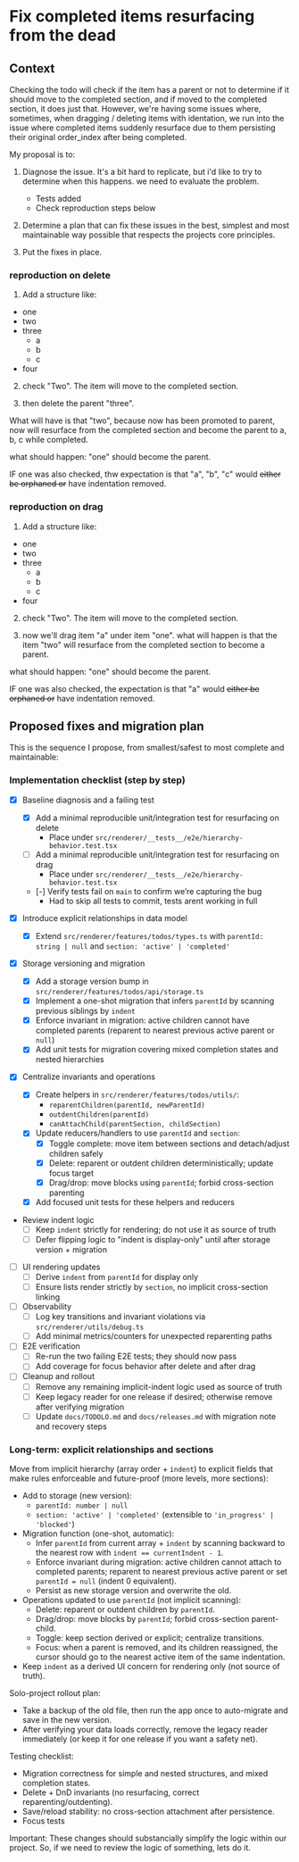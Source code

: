 # Fix completed items resurfacing from the dead

## Context

Checking the todo will check if the item has a parent or not to determine if it should move to the completed section, and if moved to the completed section, it does just that. However, we're having some issues where, sometimes, when dragging / deleting items with identation, we run into the issue where completed items suddenly resurface due to them persisting their original order_index after being completed.

My proposal is to:

1. Diagnose the issue. It's a bit hard to replicate, but i'd like to try to determine when this happens. we need to evaluate the problem.
   - Tests added
   - Check reproduction steps below

2. Determine a plan that can fix these issues in the best, simplest and most maintainable way possible that respects the projects core principles.

3. Put the fixes in place.

### reproduction on delete

1. Add a structure like:

- one
- two
- three
  - a
  - b
  - c
- four

2. check "Two". The item will move to the completed section.

3. then delete the parent "three".

What will have is that "two", because now has been promoted to parent, now will resurface from the completed section and become the parent to a, b, c while completed.

what should happen: "one" should become the parent.

IF one was also checked, thw expectation is that "a", "b", "c" would ~~either be orphaned or~~ have indentation removed.

### reproduction on drag

1. Add a structure like:

- one
- two
- three
  - a
  - b
  - c
- four

2. check "Two". The item will move to the completed section.

3. now we'll drag item "a" under item "one". what will happen is that the item "two" will resurface from the completed section to become a parent.

what should happen: "one" should become the parent.

IF one was also checked, the expectation is that "a" would ~~either be orphaned or~~ have indentation removed.

## Proposed fixes and migration plan

This is the sequence I propose, from smallest/safest to most complete and maintainable:

### Implementation checklist (step by step)

- [x] Baseline diagnosis and a failing test
  - [x] Add a minimal reproducible unit/integration test for resurfacing on delete
    - Place under `src/renderer/__tests__/e2e/hierarchy-behavior.test.tsx`
  - [ ] Add a minimal reproducible unit/integration test for resurfacing on drag
    - Place under `src/renderer/__tests__/e2e/hierarchy-behavior.test.tsx`
  - [-] Verify tests fail on `main` to confirm we’re capturing the bug
    - Had to skip all tests to commit, tests arent working in full

- [x] Introduce explicit relationships in data model
  - [x] Extend `src/renderer/features/todos/types.ts` with `parentId: string | null` and `section: 'active' | 'completed'`

- [x] Storage versioning and migration
  - [x] Add a storage version bump in `src/renderer/features/todos/api/storage.ts`
  - [x] Implement a one-shot migration that infers `parentId` by scanning previous siblings by `indent`
  - [x] Enforce invariant in migration: active children cannot have completed parents (reparent to nearest previous active parent or `null`)
  - [x] Add unit tests for migration covering mixed completion states and nested hierarchies

- [x] Centralize invariants and operations
  - [x] Create helpers in `src/renderer/features/todos/utils/`:
    - `reparentChildren(parentId, newParentId)`
    - `outdentChildren(parentId)`
    - `canAttachChild(parentSection, childSection)`
  - [x] Update reducers/handlers to use `parentId` and `section`:
    - [x] Toggle complete: move item between sections and detach/adjust children safely
    - [x] Delete: reparent or outdent children deterministically; update focus target
    - [x] Drag/drop: move blocks using `parentId`; forbid cross-section parenting
  - [x] Add focused unit tests for these helpers and reducers

- Review indent logic
  - [ ] Keep `indent` strictly for rendering; do not use it as source of truth
  - [ ] Defer flipping logic to "indent is display-only" until after storage version + migration

- [ ] UI rendering updates
  - [ ] Derive `indent` from `parentId` for display only
  - [ ] Ensure lists render strictly by `section`, no implicit cross-section linking

- [ ] Observability
  - [ ] Log key transitions and invariant violations via `src/renderer/utils/debug.ts`
  - [ ] Add minimal metrics/counters for unexpected reparenting paths

- [ ] E2E verification
  - [ ] Re-run the two failing E2E tests; they should now pass
  - [ ] Add coverage for focus behavior after delete and after drag

- [ ] Cleanup and rollout
  - [ ] Remove any remaining implicit-indent logic used as source of truth
  - [ ] Keep legacy reader for one release if desired; otherwise remove after verifying migration
  - [ ] Update `docs/TODOLO.md` and `docs/releases.md` with migration note and recovery steps

### Long-term: explicit relationships and sections

Move from implicit hierarchy (array order + `indent`) to explicit fields that make rules enforceable and future-proof (more levels, more sections):

- Add to storage (new version):
  - `parentId: number | null`
  - `section: 'active' | 'completed'` (extensible to `'in_progress' | 'blocked'`)
- Migration function (one-shot, automatic):
  - Infer `parentId` from current array + `indent` by scanning backward to the nearest row with `indent == currentIndent - 1`.
  - Enforce invariant during migration: active children cannot attach to completed parents; reparent to nearest previous active parent or set `parentId = null` (indent 0 equivalent).
  - Persist as new storage version and overwrite the old.
- Operations updated to use `parentId` (not implicit scanning):
  - Delete: reparent or outdent children by `parentId`.
  - Drag/drop: move blocks by `parentId`; forbid cross-section parent-child.
  - Toggle: keep section derived or explicit; centralize transitions.
  - Focus: when a parent is removed, and its children reassigned, the cursor should go to the nearest active item of the same indentation.
- Keep `indent` as a derived UI concern for rendering only (not source of truth).

Solo-project rollout plan:

- Take a backup of the old file, then run the app once to auto-migrate and save in the new version.
- After verifying your data loads correctly, remove the legacy reader immediately (or keep it for one release if you want a safety net).

Testing checklist:

- Migration correctness for simple and nested structures, and mixed completion states.
- Delete + DnD invariants (no resurfacing, correct reparenting/outdenting).
- Save/reload stability: no cross-section attachment after persistence.
- Focus tests

Important: These changes should substancially simplify the logic within our project. So, if we need to review the logic of something, lets do it.
